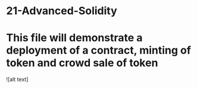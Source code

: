 # 21-Advanced-Solidity
# This file will demonstrate a deployment of a contract, minting of token and crowd sale of token


![alt text]

